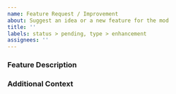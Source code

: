 ```yaml
---
name: Feature Request / Improvement
about: Suggest an idea or a new feature for the mod
title: ''
labels: status > pending, type > enhancement
assignees: ''
---
```


<!--
Provide a short and clear title above

If you need help with the mod, join the Discord instead!
https://discordapp.com/invite/Q3qxws6

Before submitting a feature request, make sure this wasn't already submitted or is already implemented in the newest version.

Please suggest one feature per submission please!

Keep the submission in English so other people are able to understand it.

If you decide to delete the template and don't fill out the necessary information, the issue will be closed without any comment.
-->

### Feature Description
<!--
Please give a clear and concise description of the idea you have or the feature you want to see.
-->

### Additional Context
<!--
If applicable, add images to help explaining your idea.
-->
